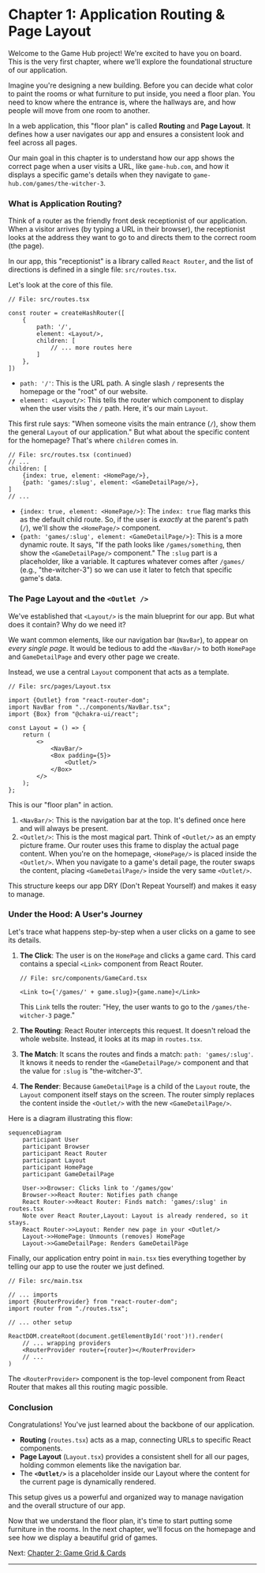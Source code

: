 # Chapter 1: Application Routing & Page Layout

Welcome to the Game Hub project! We're excited to have you on board. This is the very first chapter, where we'll explore the foundational structure of our application.

Imagine you're designing a new building. Before you can decide what color to paint the rooms or what furniture to put inside, you need a floor plan. You need to know where the entrance is, where the hallways are, and how people will move from one room to another.

In a web application, this "floor plan" is called **Routing** and **Page Layout**. It defines how a user navigates our app and ensures a consistent look and feel across all pages.

Our main goal in this chapter is to understand how our app shows the correct page when a user visits a URL, like `game-hub.com`, and how it displays a specific game's details when they navigate to `game-hub.com/games/the-witcher-3`.

### What is Application Routing?

Think of a router as the friendly front desk receptionist of our application. When a visitor arrives (by typing a URL in their browser), the receptionist looks at the address they want to go to and directs them to the correct room (the page).

In our app, this "receptionist" is a library called `React Router`, and the list of directions is defined in a single file: `src/routes.tsx`.

Let's look at the core of this file.

```tsx
// File: src/routes.tsx

const router = createHashRouter([
    {
        path: '/',
        element: <Layout/>,
        children: [
            // ... more routes here
        ]
    },
])
```

*   `path: '/'`: This is the URL path. A single slash `/` represents the homepage or the "root" of our website.
*   `element: <Layout/>`: This tells the router which component to display when the user visits the `/` path. Here, it's our main `Layout`.

This first rule says: "When someone visits the main entrance (`/`), show them the general `Layout` of our application." But what about the specific content for the homepage? That's where `children` comes in.

```tsx
// File: src/routes.tsx (continued)
// ...
children: [
    {index: true, element: <HomePage/>},
    {path: 'games/:slug', element: <GameDetailPage/>},
]
// ...
```

*   `{index: true, element: <HomePage/>}`: The `index: true` flag marks this as the default child route. So, if the user is *exactly* at the parent's path (`/`), we'll show the `<HomePage/>` component.
*   `{path: 'games/:slug', element: <GameDetailPage/>}`: This is a more dynamic route. It says, "If the path looks like `/games/something`, then show the `<GameDetailPage/>` component." The `:slug` part is a placeholder, like a variable. It captures whatever comes after `/games/` (e.g., "the-witcher-3") so we can use it later to fetch that specific game's data.

### The Page Layout and the `<Outlet />`

We've established that `<Layout/>` is the main blueprint for our app. But what does it contain? Why do we need it?

We want common elements, like our navigation bar (`NavBar`), to appear on *every single page*. It would be tedious to add the `<NavBar/>` to both `HomePage` and `GameDetailPage` and every other page we create.

Instead, we use a central `Layout` component that acts as a template.

```tsx
// File: src/pages/Layout.tsx

import {Outlet} from "react-router-dom";
import NavBar from "../components/NavBar.tsx";
import {Box} from "@chakra-ui/react";

const Layout = () => {
    return (
        <>
            <NavBar/>
            <Box padding={5}>
                <Outlet/>
            </Box>
        </>
    );
};
```

This is our "floor plan" in action.
1.  `<NavBar/>`: This is the navigation bar at the top. It's defined once here and will always be present.
2.  `<Outlet/>`: This is the most magical part. Think of `<Outlet/>` as an empty picture frame. Our router uses this frame to display the actual page content. When you're on the homepage, `<HomePage/>` is placed inside the `<Outlet/>`. When you navigate to a game's detail page, the router swaps the content, placing `<GameDetailPage/>` inside the very same `<Outlet/>`.

This structure keeps our app DRY (Don't Repeat Yourself) and makes it easy to manage.

### Under the Hood: A User's Journey

Let's trace what happens step-by-step when a user clicks on a game to see its details.

1.  **The Click**: The user is on the `HomePage` and clicks a game card. This card contains a special `<Link>` component from React Router.

    ```tsx
    // File: src/components/GameCard.tsx

    <Link to={'/games/' + game.slug}>{game.name}</Link>
    ```

    This `Link` tells the router: "Hey, the user wants to go to the `/games/the-witcher-3` page."

2.  **The Routing**: React Router intercepts this request. It doesn't reload the whole website. Instead, it looks at its map in `routes.tsx`.

3.  **The Match**: It scans the routes and finds a match: `path: 'games/:slug'`. It knows it needs to render the `<GameDetailPage/>` component and that the value for `:slug` is "the-witcher-3".

4.  **The Render**: Because `GameDetailPage` is a child of the `Layout` route, the `Layout` component itself stays on the screen. The router simply replaces the content inside the `<Outlet/>` with the new `<GameDetailPage/>`.

Here is a diagram illustrating this flow:

```mermaid
sequenceDiagram
    participant User
    participant Browser
    participant React Router
    participant Layout
    participant HomePage
    participant GameDetailPage

    User->>Browser: Clicks link to '/games/gow'
    Browser->>React Router: Notifies path change
    React Router->>React Router: Finds match: 'games/:slug' in routes.tsx
    Note over React Router,Layout: Layout is already rendered, so it stays.
    React Router->>Layout: Render new page in your <Outlet/>
    Layout->>HomePage: Unmounts (removes) HomePage
    Layout->>GameDetailPage: Renders GameDetailPage
```

Finally, our application entry point in `main.tsx` ties everything together by telling our app to use the router we just defined.

```tsx
// File: src/main.tsx

// ... imports
import {RouterProvider} from "react-router-dom";
import router from "./routes.tsx";

// ... other setup

ReactDOM.createRoot(document.getElementById('root')!).render(
    // ... wrapping providers
    <RouterProvider router={router}></RouterProvider>
    // ...
)
```

The `<RouterProvider>` component is the top-level component from React Router that makes all this routing magic possible.

### Conclusion

Congratulations! You've just learned about the backbone of our application.

-   **Routing** (`routes.tsx`) acts as a map, connecting URLs to specific React components.
-   **Page Layout** (`Layout.tsx`) provides a consistent shell for all our pages, holding common elements like the navigation bar.
-   The **`<Outlet/>`** is a placeholder inside our Layout where the content for the current page is dynamically rendered.

This setup gives us a powerful and organized way to manage navigation and the overall structure of our app.

Now that we understand the floor plan, it's time to start putting some furniture in the rooms. In the next chapter, we'll focus on the homepage and see how we display a beautiful grid of games.

Next: [Chapter 2: Game Grid & Cards](02_game_grid___cards_.md)

---


